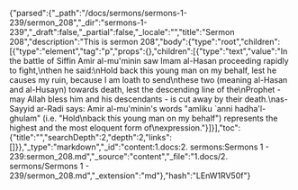{"parsed":{"_path":"/docs/sermons/sermons-1-239/sermon_208","_dir":"sermons-1-239","_draft":false,"_partial":false,"_locale":"","title":"Sermon 208","description":"This is sermon 208","body":{"type":"root","children":[{"type":"element","tag":"p","props":{},"children":[{"type":"text","value":"In the battle of Siffin Amir al-mu'minin saw Imam al-Hasan proceeding rapidly to fight,\nthen he said:\nHold back this young man on my behalf, lest he causes my ruin, because I am loath to send\nthese two (meaning al-Hasan and al-Husayn) towards death, lest the descending line of the\nProphet - may Allah bless him and his descendants - is cut away by their death.\nas-Sayyid ar-Radi says: Amir al-mu'minin's words \"amliku `anni hadha'l- ghulam\" (i.e. \"Hold\nback this young man on my behalf\") represents the highest and the most eloquent form of\nexpression."}]}],"toc":{"title":"","searchDepth":2,"depth":2,"links":[]}},"_type":"markdown","_id":"content:1.docs:2. sermons:Sermons 1 - 239:sermon_208.md","_source":"content","_file":"1.docs/2. sermons/Sermons 1 - 239/sermon_208.md","_extension":"md"},"hash":"LEnW1RV50f"}